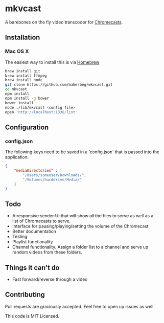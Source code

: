 # mkvcast
A barebones on the fly video transcoder for [Chromecasts](https://developers.google.com/cast/).

## Installation
### Mac OS X
The easiest way to install this is via [Homebrew](http://brew.sh)
```bash
brew install git
brew install ffmpeg
brew install node
git clone https://github.com/maherbeg/mkvcast.git
cd mkvcast
npm install
npm install -g bower
bower install
node ./lib/mkvcast <config file>
open 'http://localhost:1338/list'
```

## Configuration
### config.json
The following keys need to be saved in a 'config.json' that is passed into the application.
```json
{
    "mediaDirectories" : [
        "/Users/someuser/Downloads/",
        "/Volumes/harddrive/Media/"
    ]
}
```

## Todo
* ~~A responsive sender UI that will show all the files to serve~~ as well as a list of Chromecasts to serve.
* Interface for pausing/playing/setting the volume of the Chromecast
* Better documentation
* Testing
* Playlist functionality
* Channel functionality. Assign a folder list to a channel and serve up random videos from these folders.

## Things it can't do
* Fast forward/reverse through a video

## Contributing
Pull requests are graciously accepted. Feel free to open up issues as well.

This code is MIT Licensed.

